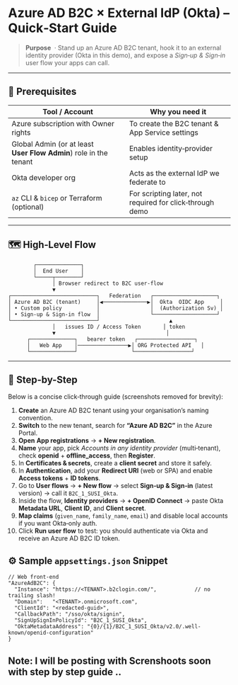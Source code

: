 # Azure AD B2C × External IdP (Okta) – Quick‑Start Guide

> **Purpose**  ·  Stand up an Azure AD B2C tenant, hook it to an external identity provider (Okta in this demo), and expose a *Sign‑up & Sign‑in* user flow your apps can call.
---

## 📁 Prerequisites

|  Tool / Account                                                   | Why you need it                                          |
| ----------------------------------------------------------------- | -------------------------------------------------------- |
| Azure subscription with Owner rights                              | To create the B2C tenant & App Service settings          |
| Global Admin (or at least **User Flow Admin**) role in the tenant | Enables identity‑provider setup                          |
| Okta developer org                                                | Acts as the external IdP we federate to                  |
| `az` CLI & `bicep` or Terraform (optional)                        | For scripting later, not required for click‑through demo |

---

## 🗺️ High‑Level Flow

```text
        ┌──────────────┐
        │  End User    │
        └─────┬────────┘
              │ Browser redirect to B2C user‑flow
              ▼
┌───────────────────────────┐   Federation   ┌────────────────────┐
│ Azure AD B2C (tenant)     │◀──────────────▶│  Okta  OIDC App     │
│ • Custom policy           │                │  (Authorization Sv) │
│ • Sign‑up & Sign‑in flow  │                └────────────────────┘
└───────────────────────────┘                      ▲
              │   issues ID / Access Token       │ token
              ▼                                   │
      ┌──────────────┐   bearer token   ┌──────────────────┐
      │   Web App    │────────────────▶│ ORG Protected API   │
      └──────────────┘                 └──────────────────┘
```

---

## 🔨 Step-by-Step

Below is a concise click‑through guide (screenshots removed for brevity):

1. **Create** an Azure AD B2C tenant using your organisation’s naming convention.
2. **Switch** to the new tenant, search for **“Azure AD B2C”** in the Azure Portal.
3. **Open** **App registrations** → **+ New registration**.
4. **Name** your app, pick *Accounts in any identity provider* (multi‑tenant), check **openid** + **offline\_access**, then **Register**.
5. In **Certificates & secrets**, create a **client secret** and store it safely.
6. In **Authentication**, add your **Redirect URI** (web or SPA) and enable **Access tokens** + **ID tokens**.
7. Go to **User flows** → **+ New flow** → select **Sign‑up & Sign‑in** (latest version) → call it `B2C_1_SUSI_Okta`.
8. Inside the flow, **Identity providers** → **+ OpenID Connect** → paste Okta **Metadata URL**, **Client ID**, and **Client secret**.
9. **Map claims** (`given_name`, `family_name`, `email`) and disable local accounts if you want Okta‑only auth.
10. Click **Run user flow** to test: you should authenticate via Okta and receive an Azure AD B2C ID token.

## ⚙️ Sample `appsettings.json` Snippet 

```jsonc
// Web front‑end
"AzureAdB2C": {
  "Instance": "https://<TENANT>.b2clogin.com/",            // no trailing slash!
  "Domain":   "<TENANT>.onmicrosoft.com",
  "ClientId": "<redacted-guid>",
  "CallbackPath": "/sso/okta/signin",
  "SignUpSignInPolicyId": "B2C_1_SUSI_Okta",
  "OktaMetadataAddress": "{0}/{1}/B2C_1_SUSI_Okta/v2.0/.well-known/openid-configuration"
}
```
Note: I will be posting with Screnshoots soon with step by step guide ..
---



